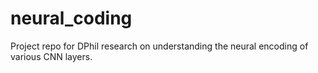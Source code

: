 # neural_coding
Project repo for DPhil research on understanding the neural encoding of various CNN layers.
